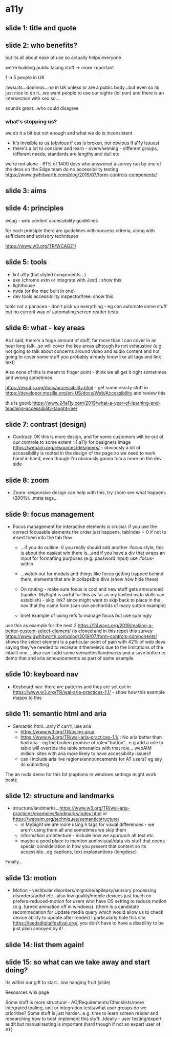 # a11y

## slide 1: title and quote

## slide 2: who benefits?

but its all about ease of use so actually helps everyone

we're building public facing stuff -> more important

1 in 5 people in UK

lawsuits...dominos...no in UK unless or are a public body...but even so its just nice to do it...we want people to use our sights (lol pun) and there is an intersection with seo so...

sounds great...who could disagree

### what's stopping us?

we do it a bit but not enough and what we do is inconsistent

- it's invisible to us (obvious if css is broken, not obvious if a11y issues)
- there's a lot to consider and learn - overwhelming - different groups, different needs, standards are lengthy and dull etc

we're not alone - 61% of 1400 devs who answered a survey run by one of the devs on the Edge team do no accessibility testing https://www.gwhitworth.com/blog/2019/07/form-controls-components/

## slide 3: aims

## slide 4: principles

wcag - web content accessibility guidelines

for each principle there are guidelines with success criteria, along with sufficient and advisory techniques

https://www.w3.org/TR/WCAG21/

## slide 5: tools

- lint a11y (but styled components...)
- axe (chrome extn or integrate with Jest) : show this
- lighthouse
- nvda (or the mac built in one)
- dev tools accessibility inspector/tree: show this

tools not a panacea - don't pick up everything - eg can automate some stuff but no current way of automating screen reader tests

## slide 6: what - key areas

As I said, there's a huge amount of stuff, far more than I can cover in an hour long talk...so will cover the key areas alhtough its not exhaustive (e.g. not going to talk about concerns around video and audio content and not going to cover some stuff you probably already know like alt tags and link text)

Also none of this is meant to finger point - think we all get it right sometimes and wrong sometimes

https://reactjs.org/docs/accessibility.html - get some reacty stuff in
https://developer.mozilla.org/en-US/docs/Web/Accessibility and review this

this is good: https://www.24a11y.com/2019/what-a-year-of-learning-and-teaching-accessibility-taught-me/

## slide 7: contrast (design)
- Contrast: OK this is more design, and for some customers will be out of our controle to some extent :-) a11y for designers image https://webaim.org/resources/designers/ - obviously a lot of accessibility is rooted in the design of the page so we need to work hand in hand, even though I'm obviously gonna focus more on the dev side

## slide 8: zoom
- Zoom: responsive design can help with this, try zoom see what happens (200%)...meta tags...

## slide 9: focus management
- Focus management for interactive elements is crucial: if you use the correct focusable elements the order just happens, tabIndex = 0 if not to insert them into the tab flow

  - ...if you do outline: 0 you really should add another :focus style, this is about the easiest win there is...and if you have a div that wraps an input for formatting purposes (e.g. password input) use :focus-within

  - ...watch out for modals and things like focus getting trapped behind them, elements that are in collapsible divs (show how hide these)

  - On routing - make sure focus is cool and new stuff gets announced (spoiler: MySight is awful for this as far as my limited nvda skills can establish) - skip link? since might want to skip back to place in the nav that thy came form (can use anchor/ids cf macy sutton example)

  - brief example of using refs to manage focus but use sparingly

use this as example for the next 2 https://24ways.org/2019/making-a-better-custom-select-element/ (is cloned and in this repo)
this survey https://www.gwhitworth.com/blog/2019/07/form-controls-components/ shows the select element is a particular point of pain with 42% of web devs saying they've needed to recreate it themelevs due to the limitations of the inbuilt one
...also can I add some semantics/landmarks and a save button to demo that and aria announcements as part of same example

## slide 10: keyboard nav
- Keyboard nav: there are patterns and they are set out in https://www.w3.org/TR/wai-aria-practices-1.1/ - show how this example mapps to this

## slide 11: semantic html and aria
- Semantic html...only if can't, use aria
  - https://www.w3.org/TR/using-aria/
  - https://www.w3.org/TR/wai-aria-practices-1.1/ : No aria better than bad aria - eg the broken promise of role="button"...e.g add a role to table will override the table smenatics with that role...
  webAIM million: sites with aria more likely to have accessibility issues!!
  - can i include aria live regions/announcements for AT users? eg say its submitting

The an nvda demo for this bit (captions in windows settings might work best):

## slide 12: structure and landmarks
- structure/landmarks...https://www.w3.org/TR/wai-aria-practices/examples/landmarks/index.html or https://webaim.org/techniques/semanticstructure/
  - in MySight we are more using h tags for visual differences - we aren't using them all and sometimes we skip them
  - information architecture - include how we approach alt text etc
  - maybe a good place to mention audiovisual/data vis stuff that needs special consideration in how you present that content so its accessible...eg captions, text explanantions (longdesc)

Finally...

## slide 13: motion
- Motion - vestibular disorders/migraine/epilepsy/sensory processing disorders/adhd etc...also low quality/mobile devices
  just touch on prefers-reduced-motion for users who have OS setting to reduce motion (e.g. turned animation off in windows). (there is a candidate recommedation for Update media query which would allow us to check device ability to update after render) I particularly hate this site https://leedsdigitalfestival.org/, you don't have to have a disability to be just plain annoyed by it!

## slide 14: list them again!

## slide 15: so what can we take away and start doing?

Its within our gift to start...low hanging fruit (slide)

Resources wiki page

Some stuff is more structural - AC/Requirements/Checklists/more integrated tooling, unit or integration tests/what user groups do we prioritise?
Some stuff is just harder...e.g. time to learn screen reader and researching how to best implement this stuff...Ideally - user testing/expert audit but manual testing is important (hard though if not an expert user of AT)
